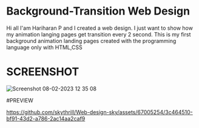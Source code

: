 # Background-Transition Web Design
Hi all I'am Hariharan P and I created a web design. I just want to show how my animation langing pages get transition every 2 second.
This is my first background animation landing pages created with the programming language only with HTML,CSS 

# SCREENSHOT

![Screenshot 08-02-2023 12 35 08](https://github.com/skythrill/Web-design-sky/assets/67005254/d3869624-2cd8-4d2e-9b26-3f524ff2a47b)


#PREVIEW




https://github.com/skythrill/Web-design-sky/assets/67005254/3c464510-bf91-43d2-a786-2ac14aa2caf9


